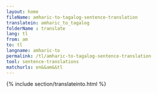 ```yaml
---
layout: home
fileName: amharic-to-tagalog-sentence-translation
translatein: amharic_to_tagalog
folderName : translate
lang: tl
from: am
to: tl
langname: amharic-to
permalink: /tl/amharic-to-tagalog-sentence-translation
tool: sentence-translations
matchurls: en&&am&&tl
---
```

{% include section/translateinto.html %}

